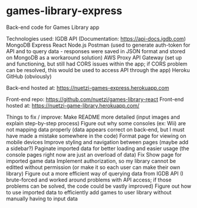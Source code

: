 # games-library-express
 Back-end code for Games Library app


Technologies used:
IGDB API (Documentation: https://api-docs.igdb.com)
MongoDB
Express
React
Node.js
Postman (used to generate auth-token for API and to query data - responses were saved in JSON format and stored on MongoDB as a workaround solution)
AWS Proxy API Gateway (set up and functioning, but still had CORS issues within the app; if CORS problem can be resolved, this would be used to access API through the app)
Heroku
GitHub (obviously)

Back-end hosted at: https://nuetzi-games-express.herokuapp.com

Front-end repo: https://github.com/nuetzi/games-library-react
Front-end hosted at: https://nuetzi-game-library.herokuapp.com/



Things to fix / improve:
Make README more detailed (input images and explain step-by-step process)
Figure out why some consoles (ex: Wii) are not mapping data properly (data appears correct on back-end, but I must have made a mistake somewhere in the code)
Format page for viewing on mobile devices
Improve styling and navigation between pages (maybe add a sidebar?)
Paginate imported data for better loading and easier usage (the console pages right now are just an overload of data)
Fix Show page for imported game data
Implement authorization, so my library cannot be editted without permission (or make it so each user can make their own library)
Figure out a more efficient way of querying data from IGDB API (I brute-forced and worked around problems with API access; if those problems can be solved, the code could be vastly improved)
Figure out how to use imported data to efficiently add games to user library without manually having to input data